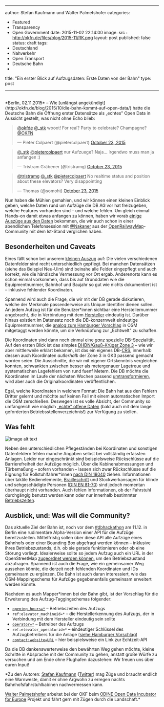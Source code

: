 
---
author: Stefan Kaufmann und Walter Palmetshofer
categories:
- Featured
- Transparency
- Open Government
date: 2015-11-02 22:14:00
image: 
  src : http://okfn.de/files/blog/2015-11/RK.png
layout: post
published: false
status: draft
tags:
- Deutschland
- Nahverkehr
- Open Transport
- Deutsche Bahn
- 
title: "Ein erster Blick auf Aufzugsdaten: Erste Daten von der Bahn" 
type: post

---
<br>
*Berlin, 02.11.2015* – Wie [unlängst angekündigt](http://okfn.de/blog/2015/10/die-bahn-kommt-auf-open-data/) hatte die Deutsche Bahn die Öffnung erster Datensätze als „echtes" Open Data in Aussicht gestellt, was nicht ohne Echo blieb:

<blockquote class="twitter-tweet" lang="en"><p lang="en" dir="ltr"><a href="https://twitter.com/okfde">@okfde</a> <a href="https://twitter.com/_stk">@_stk</a> wooot! For real? Party to celebrate? Champagne? <a href="https://twitter.com/OKFN">@OKFN</a></p>&mdash; Pieter Colpaert (@pietercolpaert) <a href="https://twitter.com/pietercolpaert/status/657633315046957061">October 23, 2015</a></blockquote>
<script async src="//platform.twitter.com/widgets.js" charset="utf-8"></script>

<blockquote class="twitter-tweet" lang="en"><p lang="de" dir="ltr"><a href="https://twitter.com/_stk">@_stk</a> <a href="https://twitter.com/pietercolpaert">@pietercolpaert</a> nur Aufzuege? Naja... Irgendwo muss man ja anfangen :)</p>&mdash; Tristram Gräbener (@tristramg) <a href="https://twitter.com/tristramg/status/657641902280454145">October 23, 2015</a></blockquote>

<blockquote class="twitter-tweet" lang="en"><p lang="en" dir="ltr"><a href="https://twitter.com/tristramg">@tristramg</a> <a href="https://twitter.com/_stk">@_stk</a> <a href="https://twitter.com/pietercolpaert">@pietercolpaert</a> &#10;No realtime status and position about these elevators? &#10;Very disappointing</p>&mdash; Thomas (@somoht) <a href="https://twitter.com/somoht/status/657646384498262016">October 23, 2015</a></blockquote>

Nun haben die Mühlen gemahlen, und wir können einen kleinen Einblick geben, welche Daten rund um Aufzüge die DB AG vor hat freizugeben, welche Features vorhanden sind – und welche fehlen. Um gleich einmal Hands-on damit etwas anfangen zu können, haben wir vorab [einige Auszüge aus den Daten](https://docs.google.com/spreadsheets/d/1e7jVcTT6oRDfryWxYxxAyIxeiGxE5JoKvTOXZ8RYoYE/edit#gid=1108749672) bekommen, die wir auch schon in einer abendlichen Telefonsession mit [@Nakaner](https://twitter.com/nakaner) aus der [OpenRailwayMap](http://www.openrailwaymap.org/)-Community mit dem Ist-Stand verglichen haben.

## Besonderheiten und Caveats

Eines fällt schon bei unserem [kleinen Auszug](https://docs.google.com/spreadsheets/d/1e7jVcTT6oRDfryWxYxxAyIxeiGxE5JoKvTOXZ8RYoYE/edit#gid=1108749672) auf: Die vielen verschiedenen Datenfelder sind recht unterschiedlich gepflegt. Bei manchen Datensätzen (siehe das Beispiel Neu-Ulm) sind beinahe alle Felder eingepflegt und auch korrekt, wie die händische Vermessung vor Ort ergab. Anderenorts kann es schon einmal vorkommen, dass bis auf Grunddaten wie die Equipmentnummer, Bahnhof und Baujahr so gut wie nichts dokumentiert ist – inklusive fehlender Koordinaten.

Spannend wird auch die Frage, die wir mit der DB gerade diskutieren, welche der Merkmale passenderweise als Unique Identifier dienen sollen. An jedem Aufzug ist für die Benutzer*innen sichtbar eine Herstellernummer angebracht, die in Verbindung mit dem [Hersteller](http://wiki.openstreetmap.org/wiki/Key:brand) eindeutig ist. Darüber hinaus existiert im Datensatz noch die DB-konzernweit eindeutige Equipmentnummer, die [analog zum Hamburger Vorschlag](https://lists.openstreetmap.de/pipermail/hamburg/2015-June/thread.html#1191) in OSM mitgetaggt werden könnte, um die Verknüpfung zur „Echtwelt" zu schaffen. 

Die Koordinaten sind dann noch einmal eine *ganz* spezielle DB-Spezialität. Auf den ersten Blick ist das simples [DHDN/Gauß-Krüger Zone 3](http://spatialreference.org/ref/epsg/31467/) – wie wir aber mittlerweile erklärt bekamen, ist das ein eigenes DB-[CRS](https://de.wikipedia.org/wiki/Koordinatenreferenzsystem), innerhalb dessen auch Koordinaten *außerhalb* der Zone 3 in GK3 passend gemacht worden seien. Die Ausschnitte, die wir mit eigener Ortskenntnis vergleichen konnten, schwankten zwischen besser als metergenauer Lagetreue und systematischen Lagefehlern von rund fuenf Metern. Die DB möchte die Koordinaten im Laufe der nächsten Wochen passend [umtransformieren](https://de.wikipedia.org/wiki/Helmert-Transformation), wird aber auch die Originalkoordinaten veröffentlichen.

Egal, welche Koordinaten in welchem Format: Die Bahn hat aus den Fehlern Dritter gelernt und möchte auf keinen Fall mit einem automatischen Import die OSM zerschießen. Deswegen ist es volle Absicht, der Community so umfangreich wie möglich [„echte" offene Daten](http://blog.openrailwaymap.org/?lang=de#25) (bald auch mit dem lange geforderten Betriebsstellenverzeichnis!) zur Verfügung zu stellen.

## Was fehlt

![image alt text](image_0.png)

Neben den unterschiedlichen Pflegeständen bei Koordinaten und sonstigen Datenfeldern fehlen manche Angaben selbst bei vollständig erfassten Anlagen. Leider nur eingeschränkt sind beispielsweise Rückschlüsse auf die Barrierefreiheit der Aufzüge möglich. Über die Kabinenabmessungen und Türbemaßung – sofern vorhanden – lassen sich zwar Rückschlüsse auf die Eignung für Rollstuhlfahrer*innen [nach DIN 18040](http://nullbarriere.de/din-18040-1-aufzug.htm) ziehen. Informationen über taktile Bedienelemente, [Brailleschrift](http://wiki.openstreetmap.org/wiki/Key:tactile_writing) und Stockwerkansagen für blinde und sehgeschädigte Personen ([DIN EN 81-70](http://nullbarriere.de/aufzug-abmessung.htm)) sind jedoch momentan überhaupt nicht vorhanden. Auch fehlen Informationen, ob der Fahrstuhl durchgängig benutzt werden kann oder nur innerhalb bestimmter [Betriebszeiten](http://wiki.openstreetmap.org/wiki/DE:Key:opening_hours). 

## Ausblick, und: Was will die Community?

Das aktuelle Ziel der Bahn ist, noch vor dem [#dbhackathon](https://www.eventbrite.de/e/3rd-dbhackathon-commit-open-data-tickets-19270040209) am 11.12. in Berlin eine rudimentäre Alpha-Version einer API für die Aufzüge bereitzustellen. Mittelfristig sollen über diese API alle Aufzüge eines Bahnhofs oder einer Bounding Box abgefragt werden können – inklusive ihres Betriebszustands, d.h. ob sie gerade funktionieren oder ob eine Störung vorliegt. Idealerweise sollte so jedem Aufzug auch ein URL in der OpenStreetMap [zugeordnet werden können,](http://wiki.openstreetmap.org/wiki/DE:Key:contact) um den Betriebszustand abzufragen. Spannend ist auch die Frage, wie ein gemeinsamer Weg aussehen könnte, die derzeit noch fehlenden Koordinaten und IDs gemeinsam zu ergänzen. Die Bahn ist auch daran interessiert, wie das OSM-Mappingschema für Aufzüge gegebenenfalls gemeinsam erweitert werden könnte.

Nachdem es auch Mapper*innen bei der Bahn gibt, ist der Vorschlag für die Erweiterung des Aufzug-Taggingschemas folgender:

* [`opening_hours=*`](http://wiki.openstreetmap.org/wiki/DE:Key:opening_hours) – Betriebszeiten des Aufzugs
* `ref:elevator_machineid=*` – die Herstellerkennung des Aufzugs, der in Verbindung mit dem Hersteller eindeutig sein sollte
* [`operator=*`](http://wiki.openstreetmap.org/wiki/DE:Key:operator) – Betreiber des Aufzugs
* `ref:elevator_operatorid=*` – eindeutiger Schlüssel des Aufzugbetreibers für die Anlage ([siehe Hamburger Vorschlag](https://lists.openstreetmap.de/pipermail/hamburg/2015-June/thread.html#1191))
* [`contact:website=URL`](http://wiki.openstreetmap.org/wiki/DE:Key:contact) – hier beispielsweise ein Link zur Echtzeit-API

Da die DB dankenswerterweise den bewährten Weg gehen möchte, kleine Schritte in Absprache mit der Community zu gehen, anstatt große Würfe zu versuchen und am Ende ohne Flughafen dazustehen: Wir freuen uns über euren Input!

*Zu den Autoren: [Stefan Kaufmann](http://stefan.bloggt.es/) ([Twitter](http://www.twitter.com/_stk)) mag Züge und braucht endlich eine Warnweste, damit er ohne Argwohn zu erregen nachts Bahnhofsfahrstuhlkabinen nachvermessen kann. 

[Walter Palmetshofer](http://twitter.com/vavoida) arbeitet bei der OKF beim [ODINE Open Data Incubator for Europe](http://opendataincubator.eu/) Projekt und fährt gern mit Zügen durch die Landschaft.*
